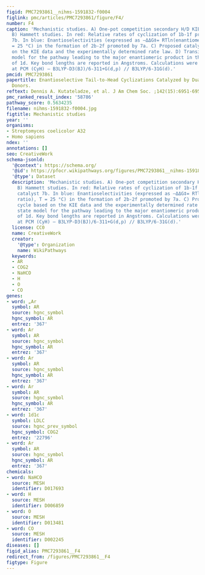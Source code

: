 ```yaml
---
figid: PMC7293861__nihms-1591832-f0004
figlink: pmc/articles/PMC7293861/figure/F4/
number: F4
caption: 'Mechanistic studies. A) One-pot competition secondary H/D KIE experiment.
  B) Hammett studies. In red: Relative rates of cyclization of 1b-1f promoted by catalyst
  7b. In blue: Enantioselectivities (expressed as –ΔΔG‡= RTln(enantiomer ratio), T
  = 25 °C) in the formation of 2b-2f promoted by 7a. C) Proposed catalytic cycle based
  on the KIE data and the experimentally determined rate law. D) Transition state
  model for the pathway leading to the major enantiomeric product in the cyclization
  of 1d. Key bond lengths are reported in Angstroms. Calculations were carried out
  at PCM (CyH) – B3LYP-D3(BJ)/6-311+G(d,p) // B3LYP/6-31G(d).'
pmcid: PMC7293861
papertitle: Enantioselective Tail-to-Head Cyclizations Catalyzed by Dual-Hydrogen-Bond
  Donors.
reftext: Dennis A. Kutateladze, et al. J Am Chem Soc. ;142(15):6951-6956.
pmc_ranked_result_index: '58786'
pathway_score: 0.5634235
filename: nihms-1591832-f0004.jpg
figtitle: Mechanistic studies
year: ''
organisms:
- Streptomyces coelicolor A32
- Homo sapiens
ndex: ''
annotations: []
seo: CreativeWork
schema-jsonld:
  '@context': https://schema.org/
  '@id': https://pfocr.wikipathways.org/figures/PMC7293861__nihms-1591832-f0004.html
  '@type': Dataset
  description: 'Mechanistic studies. A) One-pot competition secondary H/D KIE experiment.
    B) Hammett studies. In red: Relative rates of cyclization of 1b-1f promoted by
    catalyst 7b. In blue: Enantioselectivities (expressed as –ΔΔG‡= RTln(enantiomer
    ratio), T = 25 °C) in the formation of 2b-2f promoted by 7a. C) Proposed catalytic
    cycle based on the KIE data and the experimentally determined rate law. D) Transition
    state model for the pathway leading to the major enantiomeric product in the cyclization
    of 1d. Key bond lengths are reported in Angstroms. Calculations were carried out
    at PCM (CyH) – B3LYP-D3(BJ)/6-311+G(d,p) // B3LYP/6-31G(d).'
  license: CC0
  name: CreativeWork
  creator:
    '@type': Organization
    name: WikiPathways
  keywords:
  - AR
  - COG2
  - NaHCO
  - H
  - O
  - CO
genes:
- word: „Ar
  symbol: AR
  source: hgnc_symbol
  hgnc_symbol: AR
  entrez: '367'
- word: Ar
  symbol: AR
  source: hgnc_symbol
  hgnc_symbol: AR
  entrez: '367'
- word: Ar
  symbol: AR
  source: hgnc_symbol
  hgnc_symbol: AR
  entrez: '367'
- word: Ar
  symbol: AR
  source: hgnc_symbol
  hgnc_symbol: AR
  entrez: '367'
- word: 1d1c
  symbol: LDLC
  source: hgnc_prev_symbol
  hgnc_symbol: COG2
  entrez: '22796'
- word: Ar
  symbol: AR
  source: hgnc_symbol
  hgnc_symbol: AR
  entrez: '367'
chemicals:
- word: NaHCO
  source: MESH
  identifier: D017693
- word: H
  source: MESH
  identifier: D006859
- word: O
  source: MESH
  identifier: D013481
- word: CO
  source: MESH
  identifier: D002245
diseases: []
figid_alias: PMC7293861__F4
redirect_from: /figures/PMC7293861__F4
figtype: Figure
---
```

